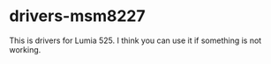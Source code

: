 # drivers-msm8227
This is drivers for Lumia 525. I think you can use it if something is not working.
